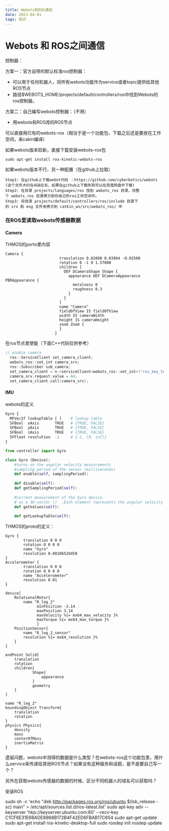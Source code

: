 ```yaml
---
title: Webots和ROS通信
date: 2023-04-01
tags: 知识
---
```




# Webots 和 ROS之间通信

控制器：

方案一：官方自带的默认标准ros控制器：

- 可以用于任何机器人，将所有webots功能作为service或者topic提供给其他ROS节点
- 路径$WEBOTS_HOME/projects/default/controllers/ros中找到Webots的ros控制器。

方案二：自己编写webots控制器：（不用）

- 用webots和ROS库的ROS节点



可以直接用已有的webots-ros（相当于是一个功能包，下载之后还是要放在工作空间，来cakin编译）

如果webots版本较新，直接下载安装webots-ros包

```
sudo apt-get install ros-kinetic-webots-ros
```

如果webots版本不行，另一种配置（在github上拉取）

```
Step1: 在github上下载webot代码 ：https://github.com/cyberbotics/webots (这个文件大约在4GB左右，如果在github上下载失败可以在百度网盘中下载) 
Step2: 在目录 projects/languages/ros 找到 webots_ros 目录，将整个 webots_ros 目录拷贝到你自己的ros工作空间中。 
Step3: 将目录 projects/default/controllers/ros/include 目录下的 srv 和 msg 文件夹拷贝到 catkin_ws/src/webots_ros/ 中 
```





### 在ROS里读取webots传感器数据

#### Camera

THMOS的porto里内容

```
Camera {
		                translation 0.02000 0.03984 -0.02500
		                rotation 0 -1 0 1.57080
		                children [
		                  DEF DCameraShape Shape {
		                    appearance DEF DCameraAppearance PBRAppearance {
		                      metalness 0
		                      roughness 0.3
		                    }
		                  }
		                ]
		                name "Camera"
		                fieldOfView IS fieldOfView
		                width IS cameraWidth
		                height IS cameraHeight
		                zoom Zoom {
		                }
		              }
```







在ros节点里使能（下面C++代码仅供参考）

```c++
// enable camera
  ros::ServiceClient set_camera_client;
  webots_ros::set_int camera_srv;
  ros::Subscriber sub_camera;
  set_camera_client = n->serviceClient<webots_ros::set_int>("ros_key_test/camera/enable");
  camera_srv.request.value = 64;
  set_camera_client.call(camera_srv);
```







#### IMU

webots的定义

```python
Gyro {
  MFVec3f lookupTable [ ]    # lookup table
  SFBool  xAxis       TRUE   # {TRUE, FALSE}
  SFBool  yAxis       TRUE   # {TRUE, FALSE}
  SFBool  zAxis       TRUE   # {TRUE, FALSE}
  SFFloat resolution  -1     # {-1, [0, inf)}
}

from controller import Gyro

class Gyro (Device):
    #turns on the angular velocity measurements
    #sampling period of the sensor (milliseconds) 
    def enable(self, samplingPeriod):
        
    def disable(self):   
    def getSamplingPeriod(self):
        
    #current measurement of the Gyro device. 
    # as a 3D-vector ()  ,Each element represents the angular velocity about one of the axes of the Gyro node[rad/s]
    def getValues(self):
        
    def getLookupTable(self):
```





THMOS的proto的定义：

```
Gyro {
        translation 0 0 0
        rotation 0 0 0 0
        name "Gyro"
        resolution 0.00106526458
}
Accelerometer {
        translation 0 0 0
        rotation 0 0 0 0
        name "Accelerometer"
        resolution 0.01 
}
```



	device[
		RotationalMotor{
			name "R_leg_2"
	              minPosition -3.14
	              maxPosition 3.14
	              maxVelocity %{= mx64_max_velocity }% 
	              maxTorque %{= mx64_max_torque }%
	              }
		PositionSensor{
			name "R_leg_2_sensor"
	        resolution %{= mx64_resolution }%
		}
	]
	
	endPoint Solid[
		translation
		rotation
		children[
				Shape{
					appearance
				}
				geometry
		]
	]
	
	name "R_leg_2"
	boundingObject Transform{
		translation
		rotation
	}
	physics Physics{
		density
		mass
		centerOfMass
		inertiaMatrix
	}







遗留问题，webots中测得的数据是什么类型？在webots-ros这个功能包里，用什么service来传递给其他ROS节点？如果没有这种服务和话题，是不是要自己写一个？

另外在获取webots传感器的数据的时候，区分不同机器人的域名可以获取吗？











安装ROS

sudo sh -c 'echo "deb http://packages.ros.org/ros/ubuntu $(lsb_release -sc) main" > /etc/apt/sources.list.d/ros-latest.list' 
sudo apt-key adv --keyserver 'hkp://keyserver.ubuntu.com:80' --recv-key C1CF6E31E6BADE8868B172B4F42ED6FBAB17C654 
sudo apt-get update
sudo apt-get install ros-kinetic-desktop-full
sudo rosdep init
rosdep update